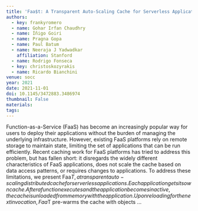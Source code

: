 ```yaml
---
title: 'Faa$t: A Transparent Auto-Scaling Cache for Serverless Applications'
authors:
  - key: frankyromero
  - name: Gohar Irfan Chaudhry
  - name: Íñigo Goiri
  - name: Pragna Gopa
  - name: Paul Batum
  - name: Neeraja J Yadwadkar
    affiliation: Stanford
  - name: Rodrigo Fonseca
  - key: christoskozyrakis
  - name: Ricardo Bianchini
venue: socc
year: 2021
date: 2021-11-01
doi: 10.1145/3472883.3486974
thumbnail: False
materials:
tags:
---
```

Function-as-a-Service (FaaS) has become an increasingly popular way for users to deploy their applications without the burden of managing the underlying infrastructure. However, existing FaaS platforms rely on remote storage to maintain state, limiting the set of applications that can be run efficiently. Recent caching work for FaaS platforms has tried to address this problem, but has fallen short: it disregards the widely different characteristics of FaaS applications, does not scale the cache based on data access patterns, or requires changes to applications. To address these limitations, we present Faa$T, a transparent auto-scaling distributed cache for serverless applications. Each application gets its own cache. After a function executes and the application becomes inactive, the cache is unloaded from memory with the application. Upon reloading for the next invocation, Faa$T pre-warms the cache with objects …
